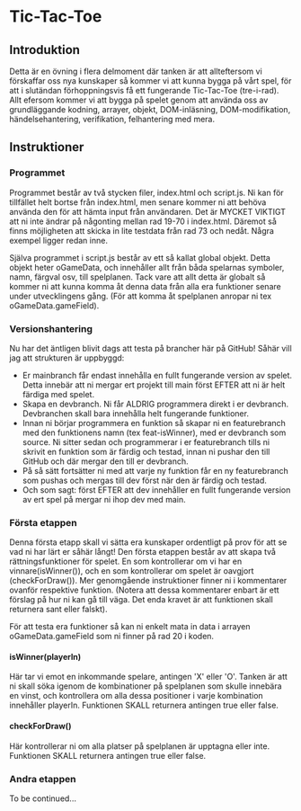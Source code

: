 # Tic-Tac-Toe

## Introduktion
Detta är en övning i flera delmoment där tanken är att allteftersom vi förskaffar oss nya kunskaper så kommer vi att kunna bygga på vårt spel, för att i slutändan förhoppningsvis få ett fungerande Tic-Tac-Toe (tre-i-rad).
Allt efersom kommer vi att bygga på spelet genom att använda oss av grundläggande kodning, arrayer, objekt, DOM-inläsning, DOM-modifikation, händelsehantering, verifikation, felhantering med mera.

## Instruktioner

### Programmet
Programmet består av två stycken filer, index.html och script.js. Ni kan för tillfället helt bortse från index.html, men senare kommer ni att behöva använda den för att hämta input från användaren. 
Det är MYCKET VIKTIGT att ni inte ändrar på någonting mellan rad 19-70 i index.html. Däremot så finns möjligheten att skicka in lite testdata från rad 73 och nedåt. Några exempel ligger redan inne.

Själva programmet i script.js består av ett så kallat global objekt. Detta objekt heter oGameData, och innehåller allt från båda spelarnas symboler, namn, färgval osv, till spelplanen. Tack vare att allt detta är globalt så kommer ni att kunna komma åt denna data från alla era funktioner senare under utvecklingens gång. (För att komma åt spelplanen anropar ni tex oGameData.gameField).

### Versionshantering
Nu har det äntligen blivit dags att testa på brancher här på GitHub! Såhär vill jag att strukturen är uppbyggd:
* Er mainbranch får endast innehålla en fullt fungerande version av spelet. Detta innebär att ni mergar ert projekt till main först EFTER att ni är helt färdiga med spelet.
* Skapa en devbranch. Ni får ALDRIG programmera direkt i er devbranch. Devbranchen skall bara innehålla helt fungerande funktioner.
* Innan ni börjar programmera en funktion så skapar ni en featurebranch med den funktionens namn (tex feat-isWinner), med er devbranch som source. Ni sitter sedan och programmerar i er featurebranch tills ni skrivit en funktion som är färdig och testad, innan ni pushar den till GitHub och där mergar den till er devbranch.
* På så sätt fortsätter ni med att varje ny funktion får en ny featurebranch som pushas och mergas till dev först när den är färdig och testad.
* Och som sagt: först EFTER att dev innehåller en fullt fungerande version av ert spel på mergar ni ihop dev med main.

### Första etappen
Denna första etapp skall vi sätta era kunskaper ordentligt på prov för att se vad ni har lärt er såhär långt! Den första etappen består av att skapa två rättningsfunktioner för spelet. En som kontrollerar om vi har en vinnare(isWinner()), och en som kontrollerar om spelet är oavgjort (checkForDraw()).
Mer genomgående instruktioner finner ni i kommentarer ovanför respektive funktion. (Notera att dessa kommentarer enbart är ett förslag på hur ni kan gå till väga. Det enda kravet är att funktionen skall returnera sant eller falskt). 

För att testa era funktioner så kan ni enkelt mata in data i arrayen oGameData.gameField som ni finner på rad 20 i koden.

#### isWinner(playerIn)
Här tar vi emot en inkommande spelare, antingen 'X' eller 'O'. Tanken är att ni skall söka igenom de kombinationer på spelplanen som skulle innebära en vinst, och kontrollera om alla dessa positioner i varje kombination innehåller playerIn.
Funktionen SKALL returnera antingen true eller false.

#### checkForDraw()
Här kontrollerar ni om alla platser på spelplanen är upptagna eller inte.
Funktionen SKALL returnera antingen true eller false.

### Andra etappen
To be continued...

